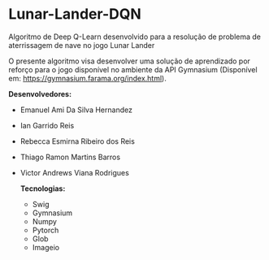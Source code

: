 # Lunar-Lander-DQN
Algoritmo de Deep Q-Learn desenvolvido para a resolução de problema de aterrissagem de nave no jogo Lunar Lander

O presente algoritmo visa desenvolver uma solução de aprendizado por reforço para o jogo disponível no ambiente da API Gymnasium (Disponível em: https://gymnasium.farama.org/index.html).

**Desenvolvedores:**

* Emanuel Ami Da Silva Hernandez
* Ian Garrido Reis
* Rebecca Esmirna Ribeiro dos Reis
* Thiago Ramon Martins Barros
* Victor Andrews Viana Rodrigues


  **Tecnologias:**
  * Swig
  * Gymnasium
  * Numpy
  * Pytorch
  * Glob
  * Imageio
